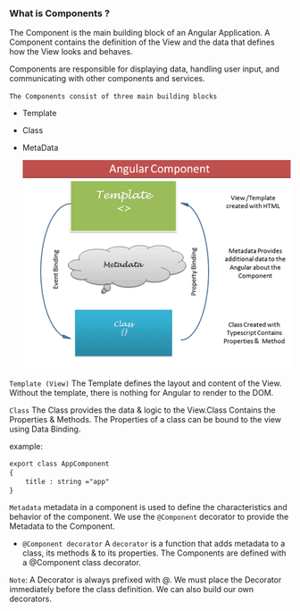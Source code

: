 ### What is Components ?

The Component is the main building block of an Angular Application. A Component contains the definition of the View and the data that defines how the View looks and behaves.

Components are responsible for displaying data, handling user input, and communicating with other components and services.

`The Components consist of three main building blocks`

- Template
- Class
- MetaData

  ![alt text](image.png)

`Template (View)` The Template defines the layout and content of the View. Without the template, there is nothing for Angular to render to the DOM.

`Class` The Class provides the data & logic to the View.Class Contains the Properties & Methods. The Properties of a class can be bound to the view using Data Binding.

example:

```
export class AppComponent
{
    title : string ="app"
}

```

`Metadata` metadata in a component is used to define the characteristics and behavior of the component. We use the `@Component` decorator to provide the Metadata to the Component.

- `@Component decorator`
  A `decorator` is a function that adds metadata to a class, its methods & to its properties. The Components are defined with a @Component class decorator.

`Note`: A Decorator is always prefixed with @. We must place the Decorator immediately before the class definition. We can also build our own decorators.
